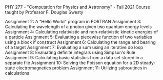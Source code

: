PHY 277 - "Computation for Physics and Astronomy" - Fall 2021
Course taught by Professor F. Douglas Swesty

Assignment 2: A "Hello World" program in FORTRAN
Assignment 3: Calculating the wavelength of a photon given two quantum energy levels
Assignment 4: Calculating relativistic and non-relativistic kinetic energies of a particle
Assignment 5: Evaluating a piecewise function of two variables using a block if construct
Assignment 6: Calculating the range and bearing of a target
Assignment 7: Evaluating a sum using an iterative do loop
Assignment 8: Evaluating definite integrals using Simpson's Rule
Assignment 9: Calculating basic statistics from a data set stored in a separate file
Assignment 10: Solving the Poisson equation for a 2D steady-state electromagnetics problem
Assignment 11: Utilizing subroutines in calculations